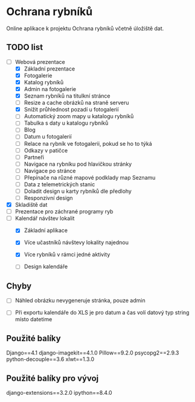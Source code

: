 # Ochrana rybníků

Online aplikace k projektu Ochrana rybníků včetně úložiště dat.

## TODO list
- [ ] Webová prezentace
    - [x] Základní prezentace
    - [x] Fotogalerie
    - [x] Katalog rybníků
    - [x] Admin na fotogalerie
    - [x] Seznam rybníků na titulkní stránce
    - [ ] Resize a cache obrázků na straně serveru
    - [x] Snížit průhlednost pozadí u fotogalerií
    - [ ] Automatický zoom mapy u katalogu rybníků
    - [ ] Tabulka s daty u katalogu rybníků
    - [ ] Blog
    - [ ] Datum u fotogalerií
    - [ ] Relace na rybník ve fotogalerii, pokud se ho to týká
    - [ ] Odkazy v patičce
    - [ ] Partneři
    - [ ] Navigace na rybníku pod hlavičkou stránky
    - [ ] Navigace po stránce
    - [ ] Přepínače na různé mapové podklady map Seznamu
    - [ ] Data z telemetrických stanic
    - [ ] Doladit design u karty rybníků dle předlohy
    - [ ] Responzivní design
    
- [x] Skladiště dat
- [ ] Prezentace pro záchrané programy ryb
- [ ] Kalendář návštev lokalit
    - [x] Základní aplikace
    - [x] Více učastníků návštevy lokality najednou
    - [x] Více rybníků v rámci jedné aktivity
    - [ ] Design kalendáře


## Chyby
- [ ] Náhled obrázku nevygeneruje stránka, pouze admin
- [ ] Při exportu kalendáře do XLS je pro datum a čas volí datový typ string místo datetime


## Použité balíky
Django==4.1
django-imagekit==4.1.0
Pillow==9.2.0
psycopg2==2.9.3
python-decouple==3.6
xlwt==1.3.0

## Použité balíky pro vývoj
django-extensions==3.2.0
ipython==8.4.0
